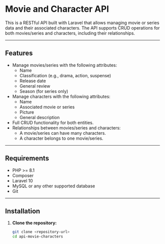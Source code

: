 # Movie and Character API

This is a RESTful API built with Laravel that allows managing movie or series data and their associated characters. The API supports CRUD operations for both movies/series and characters, including their relationships.

---

## Features

- Manage movies/series with the following attributes:
  - Name
  - Classification (e.g., drama, action, suspense)
  - Release date
  - General review
  - Season (for series only)
- Manage characters with the following attributes:
  - Name
  - Associated movie or series
  - Picture
  - General description
- Full CRUD functionality for both entities.
- Relationships between movies/series and characters:
  - A movie/series can have many characters.
  - A character belongs to one movie/series.

---

## Requirements

- PHP >= 8.1
- Composer
- Laravel 10
- MySQL or any other supported database
- Git

---

## Installation

1. **Clone the repository:**
   ```bash
   git clone <repository-url>
   cd api-movie-characters
